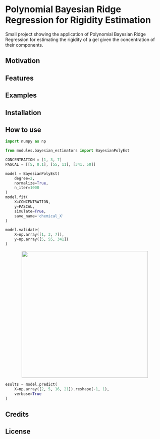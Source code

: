 # Polynomial Bayesian Ridge Regression for Rigidity Estimation

Small project showing the application of Polynomial Bayesian Ridge Regression for estimating the rigidity of a gel given the concentration of their components.

## Motivation

## Features

## Examples

## Installation

## How to use  
  
```python
import numpy as np

from modules.bayesian_estimators import BayesianPolyEst

CONCENTRATION = [1, 3, 7]
PASCAL = [[5, 0.1], [55, 11], [341, 50]]
```

```python
model = BayesianPolyEst(
    degree=2,
    normalize=True,
    n_iter=1000
)
model.fit(
    X=CONCENTRATION,
    y=PASCAL,
    simulate=True,
    save_name='chemical_X'
)
```

```python
model.validate(
    X=np.array([1, 3, 7]),
    y=np.array([5, 55, 341])
)
```  
  
<p align="center">   
  <img width="400" height="400" src="https://github.com/vb690/bazaar/blob/master/pascal_estimator/results/images/chemical_X.png">
</p>   
  
```python
esults = model.predict(
    X=np.array([2, 5, 16, 21]).reshape(-1, 1),
    verbose=True
)
```

## Credits

## License
